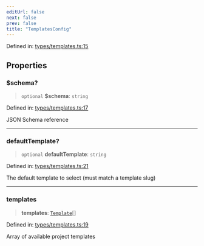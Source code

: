 ```yaml
---
editUrl: false
next: false
prev: false
title: "TemplatesConfig"
---
```


Defined in: [types/templates.ts:15](https://github.com/yashjawale/fabr/blob/af253d796213941a067e07d1a9e8b7372a1ddc07/src/types/templates.ts#L15)

## Properties

### $schema?

> `optional` **$schema**: `string`

Defined in: [types/templates.ts:17](https://github.com/yashjawale/fabr/blob/af253d796213941a067e07d1a9e8b7372a1ddc07/src/types/templates.ts#L17)

JSON Schema reference

***

### defaultTemplate?

> `optional` **defaultTemplate**: `string`

Defined in: [types/templates.ts:21](https://github.com/yashjawale/fabr/blob/af253d796213941a067e07d1a9e8b7372a1ddc07/src/types/templates.ts#L21)

The default template to select (must match a template slug)

***

### templates

> **templates**: [`Template`](/fabr/docs/api/types/templates/interfaces/template/)[]

Defined in: [types/templates.ts:19](https://github.com/yashjawale/fabr/blob/af253d796213941a067e07d1a9e8b7372a1ddc07/src/types/templates.ts#L19)

Array of available project templates
